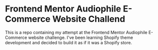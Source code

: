# Frontend Mentor Audiophile E-Commerce Website Challend

This is a repo containing my attempt at the Frontend Mentor Audiophile E-Commerce website challenge. I've been learning Shopify theme development and decided to build it as if it was a Shopify store.